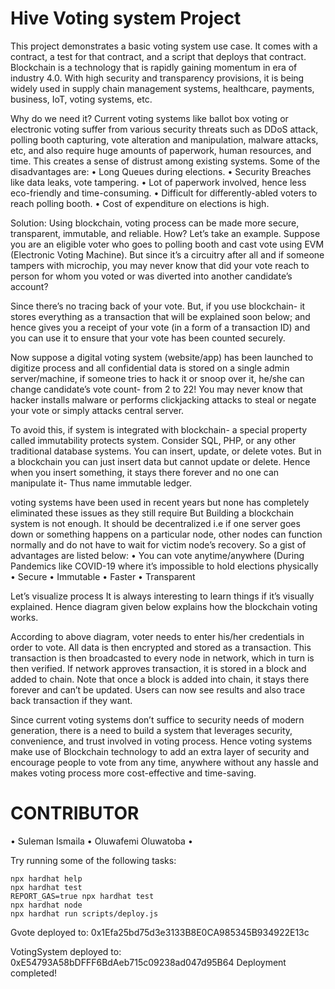 # Hive Voting system Project

This project demonstrates a basic voting system use case. It comes with a  contract, a test for that contract, and a script that deploys that contract.
Blockchain is a technology that is rapidly gaining momentum in era of industry 4.0. With high security and transparency provisions, it is being widely used in supply chain management systems, healthcare, payments, business, IoT, voting systems, etc. 

Why do we need it? 
Current voting systems like ballot box voting or electronic voting suffer from various security threats such as DDoS attack, polling booth capturing, vote alteration and manipulation, malware attacks, etc, and also require huge amounts of paperwork, human resources, and time. This creates a sense of distrust among existing systems. 
Some of the disadvantages are:
•	Long Queues during elections.
•	Security Breaches like data leaks, vote tampering.
•	Lot of paperwork involved, hence less eco-friendly and time-consuming.
•	Difficult for differently-abled voters to reach polling booth.
•	Cost of expenditure on elections is high.

Solution: 
Using blockchain, voting process can be made more secure, transparent, immutable, and reliable. How? Let’s take an example. 
Suppose you are an eligible voter who goes to polling booth and cast vote using EVM (Electronic Voting Machine). But since it’s a circuitry after all and if someone tampers with microchip, you may never know that did your vote reach to person for whom you voted or was diverted into another candidate’s account? 

Since there’s no tracing back of your vote. But, if you use blockchain- it stores everything as a transaction that will be explained soon below; and hence gives you a receipt of your vote (in a form of a transaction ID) and you can use it to ensure that your vote has been counted securely. 

Now suppose a digital voting system (website/app) has been launched to digitize process and all confidential data is stored on a single admin server/machine, if someone tries to hack it or snoop over it, he/she can change candidate’s vote count- from 2 to 22! You may never know that hacker installs malware or performs clickjacking attacks to steal or negate your vote or simply attacks central server. 

To avoid this, if system is integrated with blockchain- a special property called immutability protects system. Consider SQL, PHP, or any other traditional database systems. You can insert, update, or delete votes. But in a blockchain you can just insert data but cannot update or delete. Hence when you insert something, it stays there forever and no one can manipulate it- Thus name immutable ledger. 

voting systems have been used in recent years but none has completely eliminated these issues as they still require
But Building a blockchain system is not enough. It should be decentralized i.e if one server goes down or something happens on a particular node, other nodes can function normally and do not have to wait for victim node’s recovery. 
So a gist of advantages are listed below:
•	You can vote anytime/anywhere (During Pandemics like COVID-19 where it’s impossible to hold elections physically
•	Secure
•	Immutable
•	Faster
•	Transparent

Let’s visualize process 
It is always interesting to learn things if it’s visually explained. Hence diagram given below explains how the blockchain voting works. 
  

According to above diagram, voter needs to enter his/her credentials in order to vote. All data is then encrypted and stored as a transaction. This transaction is then broadcasted to every node in network, which in turn is then verified. If network approves transaction, it is stored in a block and added to chain. Note that once a block is added into chain, it stays there forever and can’t be updated. Users can now see results and also trace back transaction if they want. 

Since current voting systems don’t suffice to security needs of modern generation, there is a need to build a system that leverages security, convenience, and trust involved in voting process. Hence voting systems make use of Blockchain technology to add an extra layer of security and encourage people to vote from any time, anywhere without any hassle and makes voting process more cost-effective and time-saving.

# CONTRIBUTOR

• Suleman Ismaila
•	Oluwafemi Oluwatoba
•



Try running some of the following tasks:

```shell
npx hardhat help
npx hardhat test
REPORT_GAS=true npx hardhat test
npx hardhat node
npx hardhat run scripts/deploy.js
```
Gvote deployed to: 0x1Efa25bd75d3e3133B8E0CA985345B934922E13c

VotingSystem deployed to: 0xE54793A58bDFFF6BdAeb715c09238ad047d95B64
Deployment completed!
